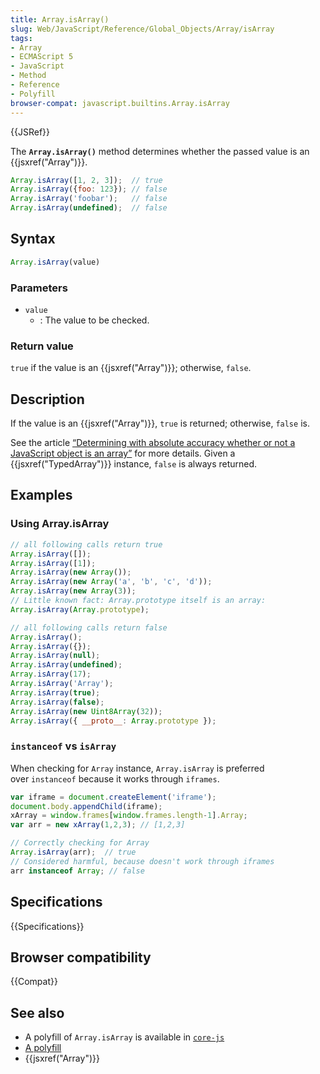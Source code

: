 ```yaml
---
title: Array.isArray()
slug: Web/JavaScript/Reference/Global_Objects/Array/isArray
tags:
- Array
- ECMAScript 5
- JavaScript
- Method
- Reference
- Polyfill
browser-compat: javascript.builtins.Array.isArray
---
```

{{JSRef}}

The **`Array.isArray()`** method determines whether the passed value is an
{{jsxref("Array")}}.

```js
Array.isArray([1, 2, 3]);  // true
Array.isArray({foo: 123}); // false
Array.isArray('foobar');   // false
Array.isArray(undefined);  // false
```

## Syntax

```js
Array.isArray(value)
```

### Parameters

*   `value`
    *   : The value to be checked.

### Return value

`true` if the value is an {{jsxref("Array")}}; otherwise, `false`.

## Description

If the value is an {{jsxref("Array")}}, `true` is returned; otherwise,
`false` is.

See the article
[“Determining with absolute accuracy whether or not a JavaScript object is an array”](http://web.mit.edu/jwalden/www/isArray.html)
for more details. Given a {{jsxref("TypedArray")}} instance, `false` is
always returned.

## Examples

### Using Array.isArray

```js
// all following calls return true
Array.isArray([]);
Array.isArray([1]);
Array.isArray(new Array());
Array.isArray(new Array('a', 'b', 'c', 'd'));
Array.isArray(new Array(3));
// Little known fact: Array.prototype itself is an array:
Array.isArray(Array.prototype);

// all following calls return false
Array.isArray();
Array.isArray({});
Array.isArray(null);
Array.isArray(undefined);
Array.isArray(17);
Array.isArray('Array');
Array.isArray(true);
Array.isArray(false);
Array.isArray(new Uint8Array(32));
Array.isArray({ __proto__: Array.prototype });
```

### `instanceof` vs `isArray`

When checking for `Array` instance, `Array.isArray` is preferred
over `instanceof` because it works through `iframes`.

```js
var iframe = document.createElement('iframe');
document.body.appendChild(iframe);
xArray = window.frames[window.frames.length-1].Array;
var arr = new xArray(1,2,3); // [1,2,3]

// Correctly checking for Array
Array.isArray(arr);  // true
// Considered harmful, because doesn't work through iframes
arr instanceof Array; // false
```

## Specifications

{{Specifications}}

## Browser compatibility

{{Compat}}

## See also

*   A polyfill of `Array.isArray` is available in
    [`core-js`](https://github.com/zloirock/core-js#ecmascript-array)
*   [A polyfill](https://github.com/behnammodi/polyfill/blob/master/array.polyfill.js)
*   {{jsxref("Array")}}
